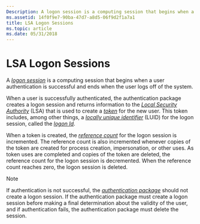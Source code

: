 ```yaml
---
Description: A logon session is a computing session that begins when a user authentication is successful and ends when the user logs off of the system.
ms.assetid: 14f0f9e7-90ba-47d7-a8d5-06f9d2f1a7a1
title: LSA Logon Sessions
ms.topic: article
ms.date: 05/31/2018
---
```


# LSA Logon Sessions

A [*logon session*](https://msdn.microsoft.com/en-us/library/ms721592(v=VS.85).aspx) is a computing session that begins when a user authentication is successful and ends when the user logs off of the system.

When a user is successfully authenticated, the authentication package creates a logon session and returns information to the [*Local Security Authority*](https://msdn.microsoft.com/en-us/library/ms721592(v=VS.85).aspx) (LSA) that is used to create a [*token*](https://msdn.microsoft.com/en-us/library/ms721627(v=VS.85).aspx) for the new user. This token includes, among other things, a [*locally unique identifier*](https://msdn.microsoft.com/en-us/library/ms721592(v=VS.85).aspx) (LUID) for the logon session, called the [*logon Id*](https://msdn.microsoft.com/en-us/library/ms721592(v=VS.85).aspx).

When a token is created, the [*reference count*](https://msdn.microsoft.com/en-us/library/ms721604(v=VS.85).aspx) for the logon session is incremented. The reference count is also incremented whenever copies of the token are created for process creation, impersonation, or other uses. As token uses are completed and copies of the token are deleted, the reference count for the logon session is decremented. When the reference count reaches zero, the logon session is deleted.

> [!Note]  
> If authentication is not successful, the [*authentication package*](https://msdn.microsoft.com/en-us/library/ms721532(v=VS.85).aspx) should not create a logon session. If the authentication package must create a logon session before making a final determination about the validity of the user, and if authentication fails, the authentication package must delete the session.

 

 

 



